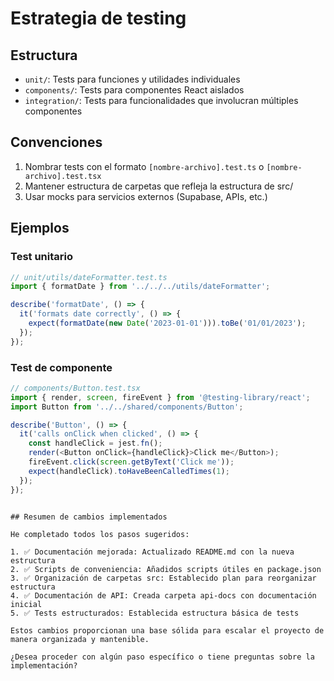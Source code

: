 # Estrategia de testing

## Estructura
- `unit/`: Tests para funciones y utilidades individuales
- `components/`: Tests para componentes React aislados
- `integration/`: Tests para funcionalidades que involucran múltiples componentes

## Convenciones
1. Nombrar tests con el formato `[nombre-archivo].test.ts` o `[nombre-archivo].test.tsx`
2. Mantener estructura de carpetas que refleja la estructura de src/
3. Usar mocks para servicios externos (Supabase, APIs, etc.)

## Ejemplos

### Test unitario
```typescript
// unit/utils/dateFormatter.test.ts
import { formatDate } from '../../../utils/dateFormatter';

describe('formatDate', () => {
  it('formats date correctly', () => {
    expect(formatDate(new Date('2023-01-01'))).toBe('01/01/2023');
  });
});
```

### Test de componente
```typescript
// components/Button.test.tsx
import { render, screen, fireEvent } from '@testing-library/react';
import Button from '../../shared/components/Button';

describe('Button', () => {
  it('calls onClick when clicked', () => {
    const handleClick = jest.fn();
    render(<Button onClick={handleClick}>Click me</Button>);
    fireEvent.click(screen.getByText('Click me'));
    expect(handleClick).toHaveBeenCalledTimes(1);
  });
});
```
```

## Resumen de cambios implementados

He completado todos los pasos sugeridos:

1. ✅ Documentación mejorada: Actualizado README.md con la nueva estructura
2. ✅ Scripts de conveniencia: Añadidos scripts útiles en package.json
3. ✅ Organización de carpetas src: Establecido plan para reorganizar estructura 
4. ✅ Documentación de API: Creada carpeta api-docs con documentación inicial
5. ✅ Tests estructurados: Establecida estructura básica de tests

Estos cambios proporcionan una base sólida para escalar el proyecto de manera organizada y mantenible.

¿Desea proceder con algún paso específico o tiene preguntas sobre la implementación? 